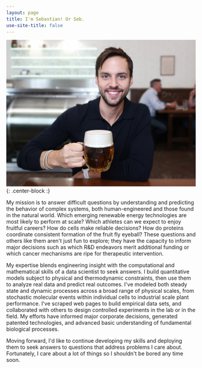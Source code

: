 ```yaml
---
layout: page
title: I'm Sebastian! Or Seb.
use-site-title: false
---
```


![Cover Photo](/img/cover.jpg){: .center-block :}

My mission is to answer difficult questions by understanding and predicting the behavior of complex systems, both human-engineered and those found in the natural world. Which emerging renewable energy technologies are most likely to perform at scale? Which athletes can we expect to enjoy fruitful careers? How do cells make reliable decisions? How do proteins coordinate consistent formation of the fruit fly eyeball? These questions and others like them aren't just fun to explore; they have the capacity to inform major decisions such as which R&D endeavors merit additional funding or which cancer mechanisms are ripe for therapeutic intervention. 

My expertise blends engineering insight with the computational and mathematical skills of a data scientist to seek answers. I build quantitative models subject to physical and thermodynamic constraints, then use them to analyze real data and predict real outcomes. I've modeled both steady state and dynamic processes across a broad range of physical scales, from stochastic molecular events within individual cells to industrial scale plant performance. I've scraped web pages to build empirical data sets, and collaborated with others to design controlled experiments in the lab or in the field. My efforts have informed major corporate decisions, generated patented technologies, and advanced basic understanding of fundamental biological processes. 

Moving forward, I'd like to continue developing my skills and deploying them to seek answers to questions that address problems I care about. Fortunately, I care about a lot of things so I shouldn't be bored any time soon. 


<!-- <div class="posts-list">
  {% for post in paginator.posts %}
  <article class="post-preview">
    <a href="{{ post.url | relative_url }}">
	  <h2 class="post-title">{{ post.title }}</h2>

	  {% if post.subtitle %}
	  <h3 class="post-subtitle">
	    {{ post.subtitle }}
	  </h3>
	  {% endif %}
    </a>

    <p class="post-meta">
      Posted on {{ post.date | date: site.date_format }}
    </p>

    <div class="post-entry-container">
      {% if post.image %}
      <div class="post-image">
        <a href="{{ post.url | relative_url }}">
          <img src="{{ post.image | relative_url }}">
        </a>
      </div>
      {% endif %}
      <div class="post-entry">
        {{ post.excerpt | strip_html | xml_escape | truncatewords: site.excerpt_length }}
        {% assign excerpt_word_count = post.excerpt | number_of_words %}
        {% if post.content != post.excerpt or excerpt_word_count > site.excerpt_length %}
          <a href="{{ post.url | relative_url }}" class="post-read-more">[Read&nbsp;More]</a>
        {% endif %}
      </div>
    </div>

    {% if post.tags.size > 0 %}
    <div class="blog-tags">
      Tags:
      {% if site.link-tags %}
      {% for tag in post.tags %}
      <a href="{{ '/tags' | relative_url }}#{{- tag -}}">{{- tag -}}</a>
      {% endfor %}
      {% else %}
        {{ post.tags | join: ", " }}
      {% endif %}
    </div>
    {% endif %}

   </article>
  {% endfor %}
</div>

{% if paginator.total_pages > 1 %}
<ul class="pager main-pager">
  {% if paginator.previous_page %}
  <li class="previous">
    <a href="{{ paginator.previous_page_path | relative_url }}">&larr; Newer Posts</a>
  </li>
  {% endif %}
  {% if paginator.next_page %}
  <li class="next">
    <a href="{{ paginator.next_page_path | relative_url }}">Older Posts &rarr;</a>
  </li>
  {% endif %}
</ul>
{% endif %}
-->
